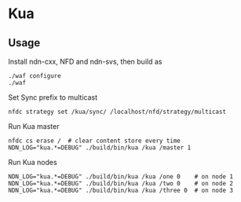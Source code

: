 # Kua

## Usage

Install ndn-cxx, NFD and ndn-svs, then build as
```
./waf configure
./waf
```

Set Sync prefix to multicast
```
nfdc strategy set /kua/sync/ /localhost/nfd/strategy/multicast
```

Run Kua master
```
nfdc cs erase /  # clear content store every time
NDN_LOG="kua.*=DEBUG" ./build/bin/kua /kua /master 1
```

Run Kua nodes
```
NDN_LOG="kua.*=DEBUG" ./build/bin/kua /kua /one 0    # on node 1
NDN_LOG="kua.*=DEBUG" ./build/bin/kua /kua /two 0    # on node 2
NDN_LOG="kua.*=DEBUG" ./build/bin/kua /kua /three 0  # on node 3
```
